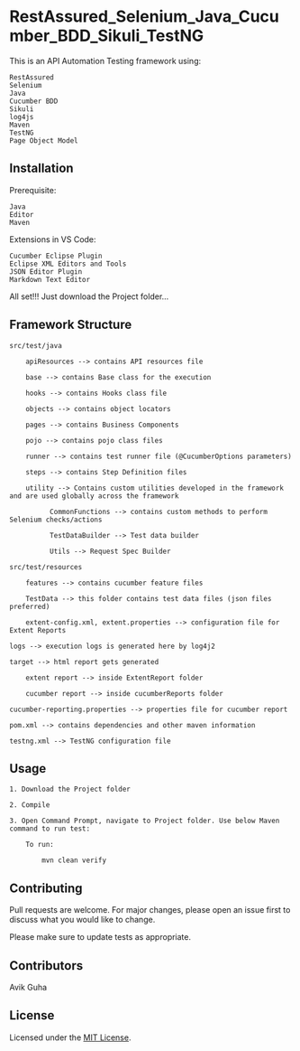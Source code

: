 # RestAssured_Selenium_Java_Cucumber_BDD_Sikuli_TestNG

This is an API Automation Testing framework using:

	RestAssured
	Selenium
	Java
	Cucumber BDD
	Sikuli
	log4js
	Maven
	TestNG
	Page Object Model

## Installation

Prerequisite:

	Java
	Editor
	Maven

Extensions in VS Code:

	Cucumber Eclipse Plugin
	Eclipse XML Editors and Tools
	JSON Editor Plugin
	Markdown Text Editor

All set!!! Just download the Project folder...

## Framework Structure

	src/test/java
	
		apiResources --> contains API resources file
	
		base --> contains Base class for the execution
		
		hooks --> contains Hooks class file
		
		objects --> contains object locators
		
		pages --> contains Business Components
		
		pojo --> contains pojo class files
		
		runner --> contains test runner file (@CucumberOptions parameters)
		
		steps --> contains Step Definition files
		
		utility --> Contains custom utilities developed in the framework and are used globally across the framework
		
		      CommonFunctions --> contains custom methods to perform Selenium checks/actions
		      
		      TestDataBuilder --> Test data builder
		      
		      Utils --> Request Spec Builder
	
	src/test/resources
	
		features --> contains cucumber feature files
		
		TestData --> this folder contains test data files (json files preferred)
		
		extent-config.xml, extent.properties --> configuration file for Extent Reports
	
	logs --> execution logs is generated here by log4j2
	
	target --> html report gets generated
	
		extent report --> inside ExtentReport folder
		
		cucumber report --> inside cucumberReports folder
	
	cucumber-reporting.properties --> properties file for cucumber report
	
	pom.xml --> contains dependencies and other maven information
	
	testng.xml --> TestNG configuration file

## Usage

	1. Download the Project folder
	
	2. Compile
	
	3. Open Command Prompt, navigate to Project folder. Use below Maven command to run test:
	
		To run:
		
			mvn clean verify

## Contributing

Pull requests are welcome. For major changes, please open an issue first to discuss what you would like to change.

Please make sure to update tests as appropriate.

## Contributors

Avik Guha

## License

Licensed under the [MIT License](LICENSE).
